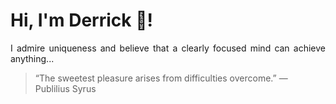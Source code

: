 # Hi, I'm Derrick 👋!
<p align="justify">I admire uniqueness and believe that a clearly focused mind can achieve anything...</p> 
<!-- #quote-start -->
<blockquote>&ldquo;The sweetest pleasure arises from difficulties overcome.&rdquo; &mdash; <footer>Publilius Syrus</footer></blockquote>
<!-- #quote-end -->
